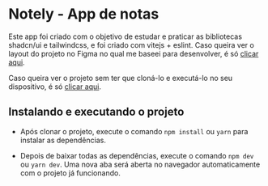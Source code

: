 # Notely - App de notas

Este app foi criado com o objetivo de estudar e praticar as bibliotecas shadcn/ui e tailwindcss, e foi criado com vitejs + eslint. Caso queira ver o layout do projeto no Figma no qual me baseei para desenvolver, é só [clicar aqui](https://www.figma.com/file/4MCWrHpxJZP3Ic9uTafR4O/big-dev-soon-notely?type=design&node-id=0%3A1&mode=design&t=qSA7vun7gsoySxVX-1).

Caso queira ver o projeto sem ter que cloná-lo e executá-lo no seu dispositivo, é só [clicar aqui](https://notelyweb.netlify.app).

## Instalando e executando o projeto

- Após clonar o projeto, execute o comando `npm install` ou `yarn` para instalar as dependências.

- Depois de baixar todas as dependências, execute o comando `npm dev` ou `yarn dev`. Uma nova aba será aberta no navegador automaticamente com o projeto já funcionando.